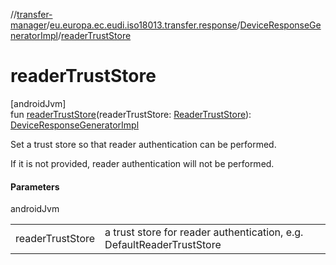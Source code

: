//[transfer-manager](../../../index.md)/[eu.europa.ec.eudi.iso18013.transfer.response](../index.md)/[DeviceResponseGeneratorImpl](index.md)/[readerTrustStore](reader-trust-store.md)

# readerTrustStore

[androidJvm]\
fun [readerTrustStore](reader-trust-store.md)(readerTrustStore: [ReaderTrustStore](../../eu.europa.ec.eudi.iso18013.transfer.readerauth/-reader-trust-store/index.md)): [DeviceResponseGeneratorImpl](index.md)

Set a trust store so that reader authentication can be performed.

If it is not provided, reader authentication will not be performed.

#### Parameters

androidJvm

| | |
|---|---|
| readerTrustStore | a trust store for reader authentication, e.g. DefaultReaderTrustStore |
